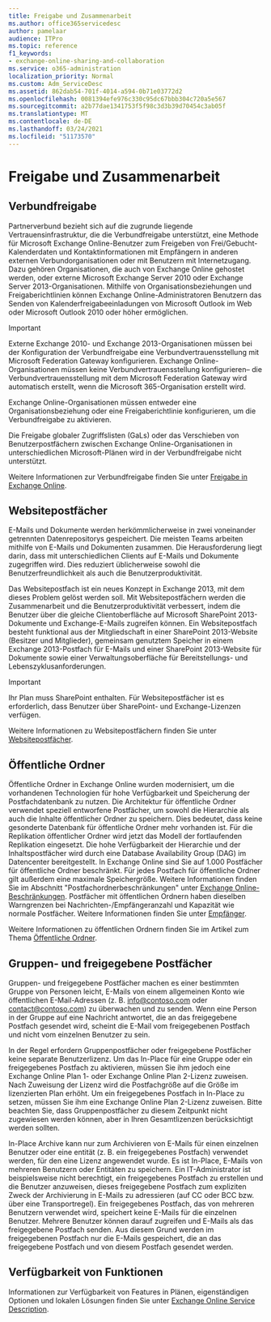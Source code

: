 ```yaml
---
title: Freigabe und Zusammenarbeit
ms.author: office365servicedesc
author: pamelaar
audience: ITPro
ms.topic: reference
f1_keywords:
- exchange-online-sharing-and-collaboration
ms.service: o365-administration
localization_priority: Normal
ms.custom: Adm_ServiceDesc
ms.assetid: 862dab54-701f-4014-a594-0b71e03772d2
ms.openlocfilehash: 0081394efe976c330c95dc67bbb304c720a5e567
ms.sourcegitcommit: a2b77dae1341753f5f98c3d3b39d70454c3ab05f
ms.translationtype: MT
ms.contentlocale: de-DE
ms.lasthandoff: 03/24/2021
ms.locfileid: "51173570"
---
```

# <a name="sharing-and-collaboration"></a>Freigabe und Zusammenarbeit

## <a name="federated-sharing"></a>Verbundfreigabe

Partnerverbund bezieht sich auf die zugrunde liegende Vertrauensinfrastruktur, die die Verbundfreigabe unterstützt, eine Methode für Microsoft Exchange Online-Benutzer zum Freigeben von Frei/Gebucht-Kalenderdaten und Kontaktinformationen mit Empfängern in anderen externen Verbundorganisationen oder mit Benutzern mit Internetzugang. Dazu gehören Organisationen, die auch von Exchange Online gehostet werden, oder externe Microsoft Exchange Server 2010 oder Exchange Server 2013-Organisationen. Mithilfe von Organisationsbeziehungen und Freigaberichtlinien können Exchange Online-Administratoren Benutzern das Senden von Kalenderfreigabeeinladungen von Microsoft Outlook im Web oder Microsoft Outlook 2010 oder höher ermöglichen.
  
> [!IMPORTANT]
>  Externe Exchange 2010- und Exchange 2013-Organisationen müssen bei der Konfiguration der Verbundfreigabe eine Verbundvertrauensstellung mit Microsoft Federation Gateway konfigurieren. Exchange Online-Organisationen müssen keine Verbundvertrauensstellung konfigurieren– die Verbundvertrauensstellung mit dem Microsoft Federation Gateway wird automatisch erstellt, wenn die Microsoft 365-Organisation erstellt wird. 
>
>  Exchange Online-Organisationen müssen entweder eine Organisationsbeziehung oder eine Freigaberichtlinie konfigurieren, um die Verbundfreigabe zu aktivieren. 
>
>  Die Freigabe globaler Zugriffslisten (GaLs) oder das Verschieben von Benutzerpostfächern zwischen Exchange Online-Organisationen in unterschiedlichen Microsoft-Plänen wird in der Verbundfreigabe nicht unterstützt. 
  
Weitere Informationen zur Verbundfreigabe finden Sie unter [Freigabe in Exchange Online](/exchange/sharing/sharing).
  
## <a name="site-mailboxes"></a>Websitepostfächer

E-Mails und Dokumente werden herkömmlicherweise in zwei voneinander getrennten Datenrepositorys gespeichert. Die meisten Teams arbeiten mithilfe von E-Mails und Dokumenten zusammen. Die Herausforderung liegt darin, dass mit unterschiedlichen Clients auf E-Mails und Dokumente zugegriffen wird. Dies reduziert üblicherweise sowohl die Benutzerfreundlichkeit als auch die Benutzerproduktivität.
  
Das Websitepostfach ist ein neues Konzept in Exchange 2013, mit dem dieses Problem gelöst werden soll. Mit Websitepostfächern werden die Zusammenarbeit und die Benutzerproduktivität verbessert, indem die Benutzer über die gleiche Clientoberfläche auf Microsoft SharePoint 2013-Dokumente und Exchange-E-Mails zugreifen können. Ein Websitepostfach besteht funktional aus der Mitgliedschaft in einer SharePoint 2013-Website (Besitzer und Mitglieder), gemeinsam genutztem Speicher in einem Exchange 2013-Postfach für E-Mails und einer SharePoint 2013-Website für Dokumente sowie einer Verwaltungsoberfläche für Bereitstellungs- und Lebenszyklusanforderungen.
  
> [!IMPORTANT]
> Ihr Plan muss SharePoint enthalten. Für Websitepostfächer ist es erforderlich, dass Benutzer über SharePoint- und Exchange-Lizenzen verfügen. 
  
Weitere Informationen zu Websitepostfächern finden Sie unter [Websitepostfächer](/exchange/collaboration-exo/collaboration-exo).
  
## <a name="public-folders"></a>Öffentliche Ordner

Öffentliche Ordner in Exchange Online wurden modernisiert, um die vorhandenen Technologien für hohe Verfügbarkeit und Speicherung der Postfachdatenbank zu nutzen. Die Architektur für öffentliche Ordner verwendet speziell entworfene Postfächer, um sowohl die Hierarchie als auch die Inhalte öffentlicher Ordner zu speichern. Dies bedeutet, dass keine gesonderte Datenbank für öffentliche Ordner mehr vorhanden ist. Für die Replikation öffentlicher Ordner wird jetzt das Modell der fortlaufenden Replikation eingesetzt. Die hohe Verfügbarkeit der Hierarchie und der Inhaltspostfächer wird durch eine Database Availability Group (DAG) im Datencenter bereitgestellt. In Exchange Online sind Sie auf 1.000 Postfächer für öffentliche Ordner beschränkt. Für jedes Postfach für öffentliche Ordner gilt außerdem eine maximale Speichergröße. Weitere Informationen finden Sie im Abschnitt "Postfachordnerbeschränkungen" unter [Exchange Online-Beschränkungen](exchange-online-limits.md). Postfächer mit öffentlichen Ordnern haben dieselben Warngrenzen bei Nachrichten-/Empfängeranzahl und Kapazität wie normale Postfächer. Weitere Informationen finden Sie unter [Empfänger](recipients.md). 
  
Weitere Informationen zu öffentlichen Ordnern finden Sie im Artikel zum Thema [Öffentliche Ordner](/exchange/collaboration-exo/public-folders/public-folders).
  
## <a name="group-and-shared-mailboxes"></a>Gruppen- und freigegebene Postfächer

Gruppen- und freigegebene Postfächer machen es einer bestimmten Gruppe von Personen leicht, E-Mails von einem allgemeinen Konto wie öffentlichen E-Mail-Adressen (z. B. info@contoso.com oder contact@contoso.com) zu überwachen und zu senden. Wenn eine Person in der Gruppe auf eine Nachricht antwortet, die an das freigegebene Postfach gesendet wird, scheint die E-Mail vom freigegebenen Postfach und nicht vom einzelnen Benutzer zu sein.
  
In der Regel erfordern Gruppenpostfächer oder freigegebene Postfächer keine separate Benutzerlizenz. Um das In-Place für eine Gruppe oder ein freigegebenes Postfach zu aktivieren, müssen Sie ihm jedoch eine Exchange Online Plan 1- oder Exchange Online Plan 2-Lizenz zuweisen. Nach Zuweisung der Lizenz wird die Postfachgröße auf die Größe im lizenzierten Plan erhöht. Um ein freigegebenes Postfach in In-Place zu setzen, müssen Sie ihm eine Exchange Online Plan 2-Lizenz zuweisen. Bitte beachten Sie, dass Gruppenpostfächer zu diesem Zeitpunkt nicht zugewiesen werden können, aber in Ihren Gesamtlizenzen berücksichtigt werden sollten.
  
In-Place Archive kann nur zum Archivieren von E-Mails für einen einzelnen Benutzer oder eine entität (z. B. ein freigegebenes Postfach) verwendet werden, für den eine Lizenz angewendet wurde. Es ist In-Place, E-Mails von mehreren Benutzern oder Entitäten zu speichern. Ein IT-Administrator ist beispielsweise nicht berechtigt, ein freigegebenes Postfach zu erstellen und die Benutzer anzuweisen, dieses freigegebene Postfach zum expliziten Zweck der Archivierung in E-Mails zu adressieren (auf CC oder BCC bzw. über eine Transportregel). Ein freigegebenes Postfach, das von mehreren Benutzern verwendet wird, speichert keine E-Mails für die einzelnen Benutzer. Mehrere Benutzer können darauf zugreifen und E-Mails als das freigegebene Postfach senden. Aus diesem Grund werden im freigegebenen Postfach nur die E-Mails gespeichert, die an das freigegebene Postfach und von diesem Postfach gesendet werden.
  
## <a name="feature-availability"></a>Verfügbarkeit von Funktionen

Informationen zur Verfügbarkeit von Features in Plänen, eigenständigen Optionen und lokalen Lösungen finden Sie unter [Exchange Online Service Description](exchange-online-service-description.md).
